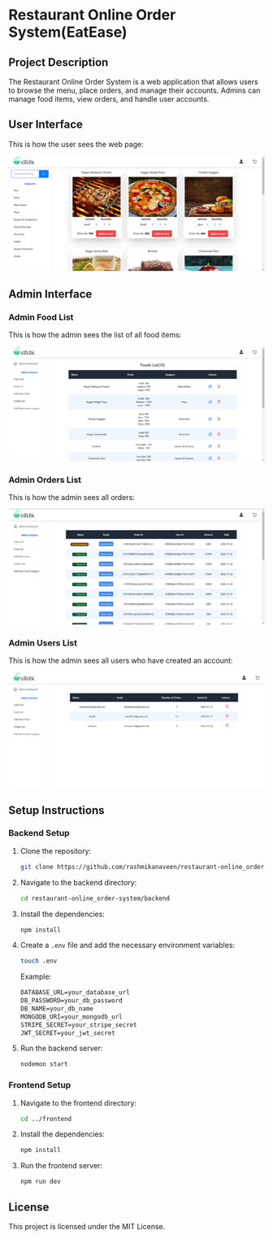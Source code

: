 # Restaurant Online Order System(EatEase)

## Project Description

The Restaurant Online Order System is a web application that allows users to browse the menu, place orders, and manage their accounts. Admins can manage food items, view orders, and handle user accounts.

## User Interface

This is how the user sees the web page:

![User Interface](images/userInterface.png)

## Admin Interface

### Admin Food List

This is how the admin sees the list of all food items:

![Admin Food List](images/adminFoodList.png)

### Admin Orders List

This is how the admin sees all orders:

![Admin Orders List](images/adminOrderList.png)

### Admin Users List

This is how the admin sees all users who have created an account:

![Admin Users List](images/adminUsersListpage.png)

## Setup Instructions

### Backend Setup

1. Clone the repository:
    ```sh
    git clone https://github.com/rashmikanaveen/restaurant-online_order-system.git
    ```
2. Navigate to the backend directory:
    ```sh
    cd restaurant-online_order-system/backend
    ```
3. Install the dependencies:
    ```sh
    npm install
    ```
4. Create a `.env` file and add the necessary environment variables:
    ```sh
    touch .env
    ```
    Example:
    ```env
    DATABASE_URL=your_database_url
    DB_PASSWORD=your_db_password
    DB_NAME=your_db_name
    MONGODB_URI=your_mongodb_url
    STRIPE_SECRET=your_stripe_secret
    JWT_SECRET=your_jwt_secret
    ```
5. Run the backend server:
    ```sh
    nodemon start
    ```

### Frontend Setup

1. Navigate to the frontend directory:
    ```sh
    cd ../frontend
    ```
2. Install the dependencies:
    ```sh
    npm install
    ```
3. Run the frontend server:
    ```sh
    npm run dev
    ```

## License

This project is licensed under the MIT License.
